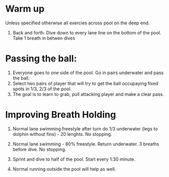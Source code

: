 
Warm up 
=======

Unless specified otherwise all exercies across pool on the deep end.

1. Back and forth. Dive down to every lane line on the bottom of the pool. Take 1 breath in betwen dives


Passing the ball:
================

1. Everyone goes to one side of the pool. Go in pairs underwater and pass the ball. 
2. Select two pairs of player that will try to get the ball occupaying fixed spots in 1/3, 2/3 of the pool. 
3. The goal is to learn to grab, pull attacking player and make a clear pass.


Improving Breath Holding
========================

1. Normal lane swimming freestyle after turn do 1/3 underwater (legs to dolphin without fins) - 20 lenghts. No stopping.

2. Normal lane swimming - 80% freestyle. Return underwater. 3 breaths before dive. No stopping.

3. Sprint and dive to half of the pool. Start every 1:30 minute.

4. Normal running outside the pool will help as well.





